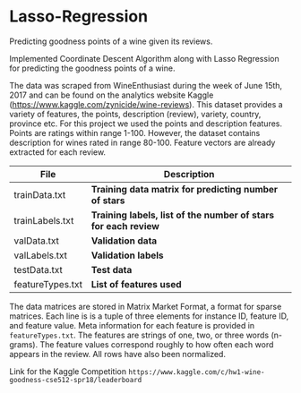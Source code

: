 # Lasso-Regression
Predicting goodness points of a wine given its reviews.

Implemented Coordinate Descent Algorithm along with Lasso Regression for predicting the goodness points of a wine.

The data was scraped from WineEnthusiast during the week of June 15th, 2017 and can be found on the analytics website Kaggle (https://www.kaggle.com/zynicide/wine-reviews). This dataset provides a variety of features, the points, description (review), variety, country, province etc. For this project we used the points and description features. Points are ratings within range 1-100. However, the dataset contains description for wines rated in range 80-100. Feature vectors are already extracted for each review.

File | Description
---- | -----------
trainData.txt | **Training data matrix for predicting number of stars**
trainLabels.txt | **Training labels, list of the number of stars for each review**
valData.txt | **Validation data**
valLabels.txt | **Validation labels**
testData.txt | **Test data**
featureTypes.txt | **List of features used**

The data matrices are stored in Matrix Market Format, a format for sparse matrices. Each line is is a tuple of three elements for instance ID, feature ID, and feature value. Meta information for each feature is provided in `featureTypes.txt`. The features are strings of one, two, or three words (n-grams). The feature values correspond roughly to how often each word appears in the review. All rows have also been normalized.

Link for the Kaggle Competition
`https://www.kaggle.com/c/hw1-wine-goodness-cse512-spr18/leaderboard`
